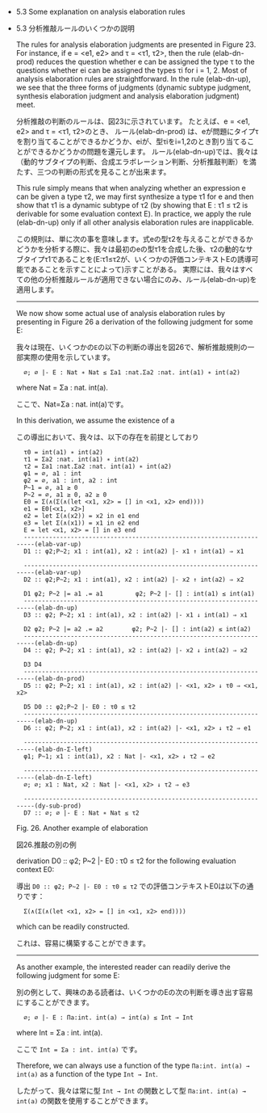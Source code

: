 - 5.3 Some explanation on analysis elaboration rules

- 5.3 分析推敲ルールのいくつかの説明

	The rules for analysis elaboration judgments are presented in Figure 23.
	For instance, if e = <e1, e2> and τ = <τ1, τ2>, then the rule (elab-dn-prod) reduces the question whether e can be assigned the type τ to the questions whether ei can be assigned the types τi for i = 1, 2.
	Most of analysis elaboration rules are straightforward.
	In the rule (elab-dn-up), we see that the three forms of judgments (dynamic subtype judgment, synthesis elaboration judgment and analysis elaboration judgment) meet.
	
	分析推敲の判断のルールは、図23に示されています。
	たとえば、e = <e1, e2> and τ = <τ1, τ2>のとき、
	ルール(elab-dn-prod) は、eが問題にタイプτを割り当てることができるかどうか、eiが、型τiをi=1,2のとき割り当てることができるかどうかの問題を還元します。
	ルール(elab-dn-up)では、我々は（動的サブタイプの判断、合成エラボレーション判断、分析推敲判断）を満たす、三つの判断の形式を見ることが出来ます。

	This rule simply means that when analyzing whether an expression e can be given a type τ2, we may first synthesize a type τ1 for e and then show that τ1 is a dynamic subtype of τ2 (by showing that E : τ1 ≤ τ2 is derivable for some evaluation context E).
	In practice, we apply the rule (elab-dn-up) only if all other analysis elaboration rules are inapplicable.

	この規則は、単に次の事を意味します。式eの型τ2を与えることができるかどうかを分析する際に、我々は最初のeの型τ1を合成した後、τ2の動的なサブタイプτ1であることを(E:τ1≤τ2が、いくつかの評価コンテキストEの誘導可能であることを示すことによって)示すことがある。
	実際には、我々はすべての他の分析推敲ルールが適用できない場合にのみ、ルール(elab-dn-up)を適用します。

	----

	We now show some actual use of analysis elaboration rules by presenting in Figure 26 a derivation of the following judgment for some E:
	
	我々は現在、いくつかの`E`の以下の判断の導出を図26で、解析推敲規則の一部実際の使用を示しています。

		∅; ∅ |- E : Nat ∗ Nat ≤ Σa1 :nat.Σa2 :nat. int(a1) ∗ int(a2)

	where Nat = Σa : nat. int(a). 

	ここで、Nat=Σa : nat. int(a)です。

	In this derivation, we assume the existence of a

	この導出において、我々は、以下の存在を前提としており

		τ0 = int(a1) ∗ int(a2)
		τ1 = Σa2 :nat. int(a1) ∗ int(a2)
		τ2 = Σa1 :nat.Σa2 :nat. int(a1) ∗ int(a2)
		φ1 = ∅, a1 : int
		φ2 = ∅, a1 : int, a2 : int
		P~1 = ∅, a1 ≥ 0
		P~2 = ∅, a1 ≥ 0, a2 ≥ 0
		E0 = Σ(∧(Σ(∧(let <x1, x2> = [] in <x1, x2> end))))
		e1 = E0[<x1, x2>]
		e2 = let Σ(∧(x2)) = x2 in e1 end
		e3 = let Σ(∧(x1)) = x1 in e2 end
		E = let <x1, x2> = [] in e3 end
		----------------------------------------------------------------------(elab-var-up)
		D1 :: φ2;P~2; x1 : int(a1), x2 : int(a2) |- x1 ↑ int(a1) ⇒ x1

		----------------------------------------------------------------------(elab-var-up)
		D2 :: φ2;P~2; x1 : int(a1), x2 : int(a2) |- x2 ↑ int(a2) ⇒ x2

		D1 φ2; P~2 |= a1 .= a1         φ2; P~2 |- [] : int(a1) ≤ int(a1)
		----------------------------------------------------------------------(elab-dn-up)
		D3 :: φ2; P~2; x1 : int(a1), x2 : int(a2) |- x1 ↓ int(a1) ⇒ x1

		D2 φ2; P~2 |= a2 .= a2        φ2; P~2 |- [] : int(a2) ≤ int(a2)
		----------------------------------------------------------------------(elab-dn-up)
		D4 :: φ2; P~2; x1 : int(a1), x2 : int(a2) |- x2 ↓ int(a2) ⇒ x2

		D3 D4
		----------------------------------------------------------------------(elab-dn-prod)
		D5 :: φ2; P~2; x1 : int(a1), x2 : int(a2) |- <x1, x2> ↓ τ0 ⇒ <x1, x2>

		D5 D0 :: φ2;P~2 |- E0 : τ0 ≤ τ2
		----------------------------------------------------------------------(elab-dn-up)
		D6 :: φ2; P~2; x1 : int(a1), x2 : int(a2) |- <x1, x2> ↓ τ2 ⇒ e1

		----------------------------------------------------------------------(elab-dn-Σ-left)
		φ1; P~1; x1 : int(a1), x2 : Nat |- <x1, x2> ↓ τ2 ⇒ e2

		----------------------------------------------------------------------(elab-dn-Σ-left)
		∅; ∅; x1 : Nat, x2 : Nat |- <x1, x2> ↓ τ2 ⇒ e3

		----------------------------------------------------------------------(dy-sub-prod)
		D7 :: ∅; ∅ |- E : Nat ∗ Nat ≤ τ2

	Fig. 26. Another example of elaboration

	図26.推敲の別の例


	derivation D0 :: φ2; P~2 |- E0 : τ0 ≤ τ2 for the following evaluation context E0:

	導出 `D0 :: φ2; P~2 |- E0 : τ0 ≤ τ2` での評価コンテキストE0は以下の通りです：

		Σ(∧(Σ(∧(let <x1, x2> = [] in <x1, x2> end))))

	which can be readily constructed.

	これは、容易に構築することができます。

	----

	As another example, the interested reader can readily derive the following judgment for some E:

	別の例として、興味のある読者は、いくつかのEの次の判断を導き出す容易にすることができます。

		∅; ∅ |- E : Πa:int. int(a) → int(a) ≤ Int → Int

	where Int = Σa : int. int(a).

	ここで `Int = Σa : int. int(a)` です。

	Therefore, we can always use a function of the type `Πa:int. int(a) → int(a)` as a function of the type `Int → Int`.

	したがって、我々は常に型 `Int → Int` の関数として型 `Πa:int. int(a) → int(a)` の関数を使用することができます。
